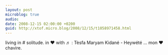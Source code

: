 ```yaml
---
layout: post
microblog: true
audio: 
date: 2008-12-15 02:00:00 +0200
guid: http://xtof.micro.blog/2008/12/15/t1058971458.html
---
```

living in # solitude. in ♥ with ♬ : Tèsfa Maryam Kidané - Heywété ... mon ♥ chavire.
